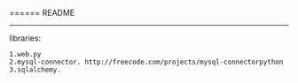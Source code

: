 ======
README

--------
libraries:

    1.web.py
    2.mysql-connector. http://freecode.com/projects/mysql-connectorpython
    3.sqlalchemy.